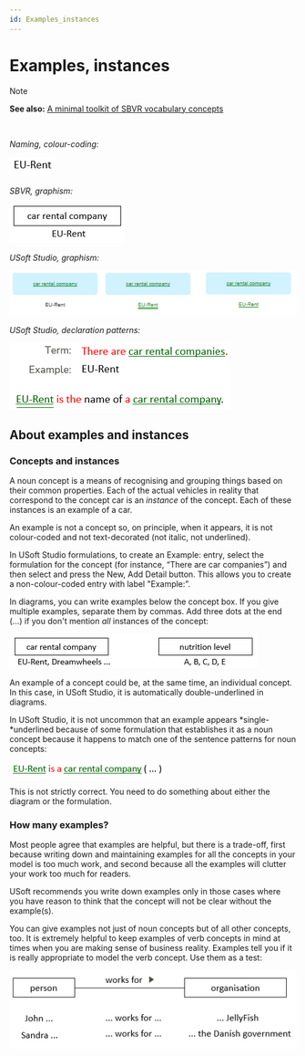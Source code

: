 ```yaml
---
id: Examples_instances
---
```


# Examples, instances

> [!NOTE]
> **See also:** [A minimal toolkit of SBVR vocabulary concepts](/docs/Business%20rules/Vocabulary%20concepts/A%20minimal%20toolkit%20of%20SBVR%20vocabulary%20concepts.md)

 

*Naming, colour-coding:*

![](./assets/f3c35d51-92df-471f-9ff2-5cff563330e6.png)

*SBVR, graphism:*

![](./assets/3284f218-5e9f-418e-8b03-45668d122265.png)

*USoft Studio, graphism:*

![](./assets/7f45e8c5-e9af-4023-85d3-d54e54764968.png)

*USoft Studio, declaration patterns:*

![](./assets/98d3f699-fb21-467e-9520-a0e3fcb2ad9c.png)

## About examples and instances

### Concepts and instances

A noun concept is a means of recognising and grouping things based on their common properties. Each of the actual vehicles in reality that correspond to the concept car is an *instance* of the concept. Each of these instances is an example of a car.

An example is not a concept so, on principle, when it appears, it is not colour-coded and not text-decorated (not italic, not underlined).

In USoft Studio formulations, to create an Example: entry, select the formulation for the concept (for instance, “There are car companies”) and then select and press the New, Add Detail button. This allows you to create a non-colour-coded entry with label "Example:”.

In diagrams, you can write examples below the concept box. If you give multiple examples, separate them by commas. Add three dots at the end (...) if you don't mention *all* instances of the concept:

![](./assets/f07058c7-1945-4907-a509-ca7e3db7a979.png)

An example of a concept could be, at the same time, an individual concept. In this case, in USoft Studio, it is automatically double-underlined in diagrams.

In USoft Studio, it is not uncommon that an example appears *single-*underlined because of some formulation that establishes it as a noun concept because it happens to match one of the sentence patterns for noun concepts:

![](./assets/aaad683b-2981-4103-a361-25ae8723f8e5.png)

This is not strictly correct. You need to do something about either the diagram or the formulation.

### How many examples?

Most people agree that examples are helpful, but there is a trade-off, first because writing down and maintaining examples for all the concepts in your model is too much work, and second because all the examples will clutter your work too much for readers.

USoft recommends you write down examples only in those cases where you have reason to think that the concept will not be clear without the example(s).

You can give examples not just of noun concepts but of all other concepts, too. It is extremely helpful to keep examples of verb concepts in mind at times when you are making sense of business reality. Examples tell you if it is really appropriate to model the verb concept. Use them as a test:

![](./assets/c4d8ddee-376b-49e6-8e16-99573f75f441.png)

 

 